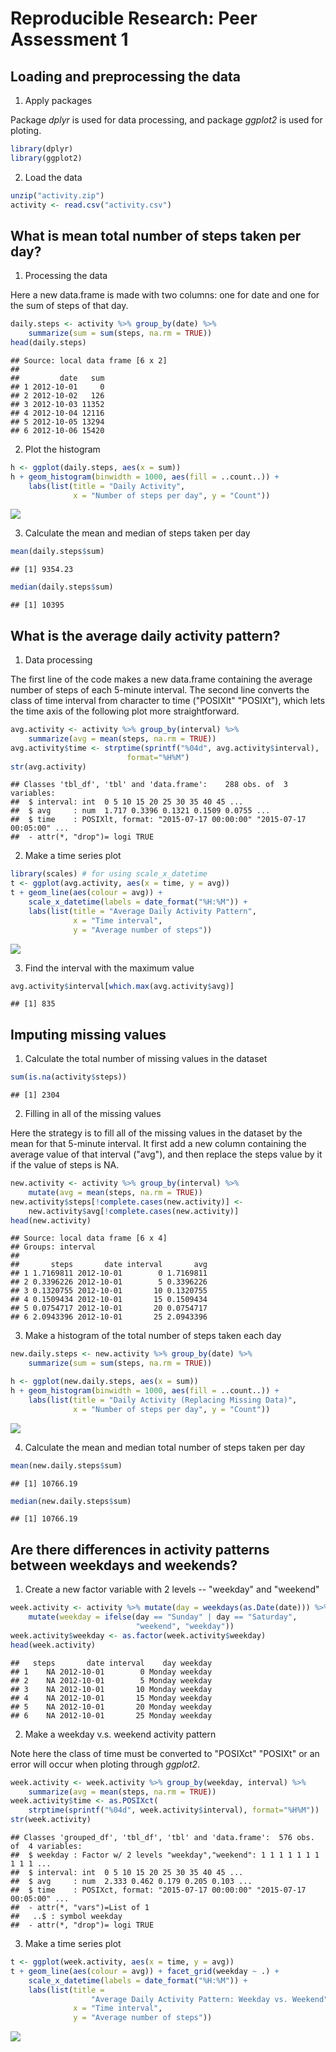 # Reproducible Research: Peer Assessment 1


## Loading and preprocessing the data

1. Apply packages

Package *dplyr* is used for data processing, and package *ggplot2* is used for ploting.


```r
library(dplyr)
library(ggplot2)
```

2. Load the data

```r
unzip("activity.zip")
activity <- read.csv("activity.csv")
```

## What is mean total number of steps taken per day?

1. Processing the data

Here a new data.frame is made with two columns: one for date and one for the sum of steps of that day.


```r
daily.steps <- activity %>% group_by(date) %>% 
    summarize(sum = sum(steps, na.rm = TRUE))
head(daily.steps)
```

```
## Source: local data frame [6 x 2]
## 
##         date   sum
## 1 2012-10-01     0
## 2 2012-10-02   126
## 3 2012-10-03 11352
## 4 2012-10-04 12116
## 5 2012-10-05 13294
## 6 2012-10-06 15420
```

2. Plot the histogram

```r
h <- ggplot(daily.steps, aes(x = sum))
h + geom_histogram(binwidth = 1000, aes(fill = ..count..)) +
    labs(list(title = "Daily Activity", 
              x = "Number of steps per day", y = "Count"))
```

![](PA1_template_files/figure-html/unnamed-chunk-4-1.png) 

3. Calculate the mean and median of steps taken per day

```r
mean(daily.steps$sum)
```

```
## [1] 9354.23
```

```r
median(daily.steps$sum)
```

```
## [1] 10395
```

## What is the average daily activity pattern?

1. Data processing

The first line of the code makes a new data.frame containing the average number of steps of each 5-minute interval. The second line converts the class of time interval from character to time ("POSIXlt" "POSIXt"), which lets the time axis of the following plot more straightforward.


```r
avg.activity <- activity %>% group_by(interval) %>% 
    summarize(avg = mean(steps, na.rm = TRUE))
avg.activity$time <- strptime(sprintf("%04d", avg.activity$interval), 
                          format="%H%M")
str(avg.activity)
```

```
## Classes 'tbl_df', 'tbl' and 'data.frame':	288 obs. of  3 variables:
##  $ interval: int  0 5 10 15 20 25 30 35 40 45 ...
##  $ avg     : num  1.717 0.3396 0.1321 0.1509 0.0755 ...
##  $ time    : POSIXlt, format: "2015-07-17 00:00:00" "2015-07-17 00:05:00" ...
##  - attr(*, "drop")= logi TRUE
```

2. Make a time series plot

```r
library(scales) # for using scale_x_datetime
t <- ggplot(avg.activity, aes(x = time, y = avg))
t + geom_line(aes(colour = avg)) + 
    scale_x_datetime(labels = date_format("%H:%M")) +
    labs(list(title = "Average Daily Activity Pattern", 
              x = "Time interval", 
              y = "Average number of steps"))
```

![](PA1_template_files/figure-html/unnamed-chunk-7-1.png) 

3. Find the interval with the maximum value

```r
avg.activity$interval[which.max(avg.activity$avg)]
```

```
## [1] 835
```

## Imputing missing values

1. Calculate the total number of missing values in the dataset

```r
sum(is.na(activity$steps))
```

```
## [1] 2304
```

2. Filling in all of the missing values

Here the strategy is to fill all of the missing values in the dataset by the mean for that 5-minute interval. It first add a new column containing the average value of that interval ("avg"), and then replace the steps value by it if the value of steps is NA.


```r
new.activity <- activity %>% group_by(interval) %>% 
    mutate(avg = mean(steps, na.rm = TRUE)) 
new.activity$steps[!complete.cases(new.activity)] <-
    new.activity$avg[!complete.cases(new.activity)]
head(new.activity)
```

```
## Source: local data frame [6 x 4]
## Groups: interval
## 
##       steps       date interval       avg
## 1 1.7169811 2012-10-01        0 1.7169811
## 2 0.3396226 2012-10-01        5 0.3396226
## 3 0.1320755 2012-10-01       10 0.1320755
## 4 0.1509434 2012-10-01       15 0.1509434
## 5 0.0754717 2012-10-01       20 0.0754717
## 6 2.0943396 2012-10-01       25 2.0943396
```

3. Make a histogram of the total number of steps taken each day

```r
new.daily.steps <- new.activity %>% group_by(date) %>% 
    summarize(sum = sum(steps, na.rm = TRUE))

h <- ggplot(new.daily.steps, aes(x = sum))
h + geom_histogram(binwidth = 1000, aes(fill = ..count..)) +
    labs(list(title = "Daily Activity (Replacing Missing Data)", 
              x = "Number of steps per day", y = "Count"))
```

![](PA1_template_files/figure-html/unnamed-chunk-11-1.png) 

4. Calculate the mean and median total number of steps taken per day

```r
mean(new.daily.steps$sum)
```

```
## [1] 10766.19
```

```r
median(new.daily.steps$sum)
```

```
## [1] 10766.19
```

## Are there differences in activity patterns between weekdays and weekends?

1. Create a new factor variable with 2 levels -- "weekday" and "weekend"

```r
week.activity <- activity %>% mutate(day = weekdays(as.Date(date))) %>%
    mutate(weekday = ifelse(day == "Sunday" | day == "Saturday", 
                            "weekend", "weekday"))
week.activity$weekday <- as.factor(week.activity$weekday)
head(week.activity)
```

```
##   steps       date interval    day weekday
## 1    NA 2012-10-01        0 Monday weekday
## 2    NA 2012-10-01        5 Monday weekday
## 3    NA 2012-10-01       10 Monday weekday
## 4    NA 2012-10-01       15 Monday weekday
## 5    NA 2012-10-01       20 Monday weekday
## 6    NA 2012-10-01       25 Monday weekday
```

2. Make a weekday v.s. weekend activity pattern

Note here the class of time must be converted to "POSIXct" "POSIXt" or an error will occur when ploting through *ggplot2*.


```r
week.activity <- week.activity %>% group_by(weekday, interval) %>% 
    summarize(avg = mean(steps, na.rm = TRUE))
week.activity$time <- as.POSIXct(
    strptime(sprintf("%04d", week.activity$interval), format="%H%M"))
str(week.activity)
```

```
## Classes 'grouped_df', 'tbl_df', 'tbl' and 'data.frame':	576 obs. of  4 variables:
##  $ weekday : Factor w/ 2 levels "weekday","weekend": 1 1 1 1 1 1 1 1 1 1 ...
##  $ interval: int  0 5 10 15 20 25 30 35 40 45 ...
##  $ avg     : num  2.333 0.462 0.179 0.205 0.103 ...
##  $ time    : POSIXct, format: "2015-07-17 00:00:00" "2015-07-17 00:05:00" ...
##  - attr(*, "vars")=List of 1
##   ..$ : symbol weekday
##  - attr(*, "drop")= logi TRUE
```

3. Make a time series plot

```r
t <- ggplot(week.activity, aes(x = time, y = avg))
t + geom_line(aes(colour = avg)) + facet_grid(weekday ~ .) + 
    scale_x_datetime(labels = date_format("%H:%M")) +
    labs(list(title = 
                  "Average Daily Activity Pattern: Weekday vs. Weekend", 
              x = "Time interval", 
              y = "Average number of steps")) 
```

![](PA1_template_files/figure-html/unnamed-chunk-15-1.png) 
